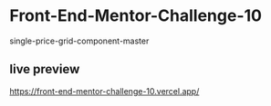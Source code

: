 # Front-End-Mentor-Challenge-10
single-price-grid-component-master

## live preview
https://front-end-mentor-challenge-10.vercel.app/
